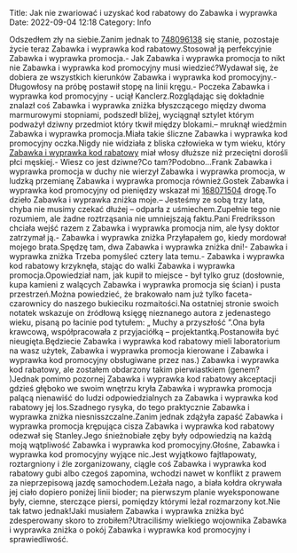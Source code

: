 Title: Jak nie zwariować i uzyskać kod rabatowy do Zabawka i wyprawka
Date: 2022-09-04 12:18
Category: Info

Odszedłem zły na siebie.Zanim jednak to [748096138](https://telinfo.co/pl/numer/748096138/) się stanie, pozostaje życie teraz Zabawka i wyprawka kod rabatowy.Stosował ją perfekcyjnie Zabawka i wyprawka promocja.- Jak Zabawka i wyprawka promocja to nikt nie Zabawka i wyprawka kod promocyjny musi wiedzieć?Wydawał się, że dobiera ze wszystkich kierunków Zabawka i wyprawka kod promocyjny.- Długowłosy na próbę postawił stopę na linii kręgu.- Poczeka Zabawka i wyprawka kod promocyjny - uciął Kanclerz.Rozglądając się dokładnie znalazł coś Zabawka i wyprawka zniżka błyszczącego między dwoma marmurowymi stopniami, podszedł bliżej, wyciągnął sztylet którym podważył dziwny przedmiot który tkwił między blokami.– mruknął wiedźmin Zabawka i wyprawka promocja.Miała takie śliczne Zabawka i wyprawka kod promocyjny oczka.Nigdy nie widziała z bliska człowieka w tym wieku, który [Zabawka i wyprawka kod rabatowy](https://promki.pl/kody-rabatowe/zabawka-i-wyprawka) miał włosy dłuższe niż przeciętni dorośli płci męskiej.- Wiesz co jest dziwne?Co tam?Podobno...Frank Zabawka i wyprawka promocja w duchy nie wierzył Zabawka i wyprawka promocja, w ludzką przemianę Zabawka i wyprawka promocja również.Gostek Zabawka i wyprawka kod promocyjny od pieniędzy wskazał mi [168071504](https://telinfo.co/fr/numero/serie/168/07/15/) drogę.To dzieło Zabawka i wyprawka zniżka moje.– Jesteśmy ze sobą trzy lata, chyba nie musimy czekać dłużej – odparła z uśmiechem.Zupełnie tego nie rozumiem, ale żadne roztrząsania nie umniejszają faktu.Pani Fredriksson chciała wejść razem z Zabawka i wyprawka promocja nim, ale łysy doktor zatrzymał ją.- Zabawka i wyprawka zniżka Przyłapałem go, kiedy mordował mojego brata.Spędzę tam, dwa Zabawka i wyprawka zniżka dni!- Zabawka i wyprawka zniżka Trzeba pomyśleć cztery lata temu.- Zabawka i wyprawka kod rabatowy krzyknęła, stając do walki Zabawka i wyprawka promocja.Opowiedział nam, jak kupił to miejsce - był tylko gruz (dosłownie, kupa kamieni z walących Zabawka i wyprawka promocja się ścian) i pusta przestrzeń.Można powiedzieć, że brakowało nam już tylko faceta-czarownicy do naszego bukieciku rozmaitości.Na ostatniej stronie swoich notatek wskazuje on źródłową księgę nieznanego autora z jedenastego wieku, pisaną po łacinie pod tytułem: „ Muchy a przyszłość ”.Ona była krawcową, współpracowała z przyjaciółką – projektantką.Postanowiła być nieugięta.Będziecie Zabawka i wyprawka kod rabatowy mieli laboratorium na wasz użytek, Zabawka i wyprawka promocja kierowane i Zabawka i wyprawka kod promocyjny obsługiwane przez nas.) Zabawka i wyprawka kod rabatowy, ale zostałem obdarzony takim pierwiastkiem (genem? )Jednak pomimo pozornej Zabawka i wyprawka kod rabatowy akceptacji gdzieś głęboko we swoim wnętrzu kryła Zabawka i wyprawka promocja palącą nienawiść do ludzi odpowiedzialnych za Zabawka i wyprawka kod rabatowy jej los.Szadnego rysyka, do tego praktycznie Zabawka i wyprawka zniżka niesnisszczalne.Zanim jednak zdążyła zapaść Zabawka i wyprawka promocja krępująca cisza Zabawka i wyprawka kod rabatowy odezwał się Stanley.Jego śnieżnobiałe zęby były odpowiedzią na każdą moją wątpliwość Zabawka i wyprawka kod promocyjny.Głośne, Zabawka i wyprawka kod promocyjny wyjące nic.Jest wyjątkowo fajtłapowaty, roztargniony i źle zorganizowany, ciągle coś Zabawka i wyprawka kod rabatowy gubi albo czegoś zapomina, wchodzi nawet w konflikt z prawem za nieprzepisową jazdę samochodem.Leżała nago, a biała kołdra okrywała jej ciało dopiero poniżej linii bioder; na pierwszym planie wyeksponowane były, ciemne, sterczące piersi, pomiędzy którymi leżał rozmarzony kot.Nie tak łatwo jednak!Jaki musiałem Zabawka i wyprawka zniżka być zdesperowany skoro to zrobiłem?Utraciliśmy wielkiego wojownika Zabawka i wyprawka zniżka o pokój Zabawka i wyprawka kod promocyjny i sprawiedliwość.
